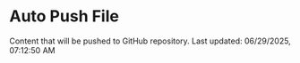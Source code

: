 # Auto Push File

Content that will be pushed to GitHub repository.
Last updated: 06/29/2025, 07:12:50 AM